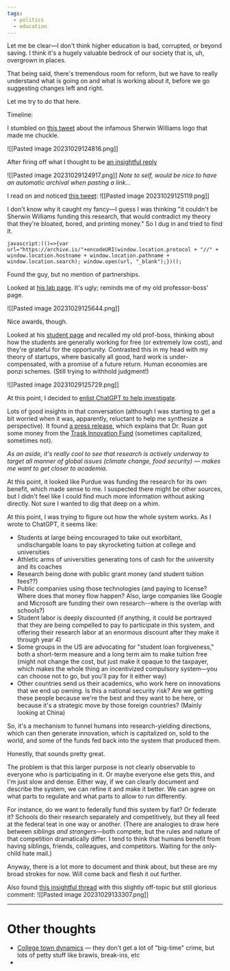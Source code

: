 ```yaml
---
tags:
  - politics
  - education
---
```

Let me be clear—I don't think higher education is bad, corrupted, or beyond saving. I think it's a hugely valuable bedrock of our society that is, uh, overgrown in places.

That being said, there's tremendous room for reform, but we have to really understand what is going on and what is working about it, before we go suggesting changes left and right.

Let me try to do that here.

Timeline:

I stumbled on [this tweet](https://twitter.com/eashankotha/status/1718477164285501657) about the infamous Sherwin Williams logo that made me chuckle.

![[Pasted image 20231029124816.png]]

After firing off what I thought to be [an insightful reply](https://twitter.com/JoshuaHutt/status/1718703617455403113)

![[Pasted image 20231029124917.png]]
*Note to self, would be nice to have an automatic archival when pasting a link...*

I read on and noticed [this tweet](https://archive.ph/cLaCz):
![[Pasted image 20231029125119.png]]

I don't know why it caught my fancy—I guess I was thinking "it couldn't be Sherwin Williams funding this research, that would contradict my theory that they're bloated, bored, and printing money." So I dug in and tried to find it.

```
javascript:(()=>{var url="https://archive.is/"+encodeURI(window.location.protocol + "//" + window.location.hostname + window.location.pathname + window.location.search); window.open(url, "_blank");})();
```

Found the guy, but no mention of partnerships.

Looked at [his lab page](https://archive.ph/uVCGl). It's ugly; reminds me of my old professor-boss' page.

![[Pasted image 20231029125644.png]]

Nice awards, though.

Looked at his [student page](https://archive.ph/CFsDb) and recalled my old prof-boss, thinking about how the students are generally working for free (or extremely low cost), and they're grateful for the opportunity. Contrasted this in my head with my theory of startups, where basically all good, hard work is under-compensated, with a promise of a future return. Human economies are ponzi schemes. (Still trying to withhold judgment!)

![[Pasted image 20231029125729.png]]

At this point, I decided to [enlist ChatGPT to help investigate](https://archive.ph/YR4V6).

Lots of good insights in that conversation (although I was starting to get a bit worried when it was, apparently, reluctant to help me synthesize a perspective). It found [a press release](https://archive.ph/sOxbR), which explains that Dr. Ruan got some money from the [Trask Innovation Fund](https://archive.ph/fWk2Z) (sometimes capitalized, sometimes not).

*As an aside, it's really cool to see that research is actively underway to target all manner of global issues (climate change, food security) — makes me want to get closer to academia.*

At this point, it looked like Purdue was funding the research for its own benefit, which made sense to me. I suspected there might be other sources, but I didn't feel like I could find much more information without asking directly. Not sure I wanted to dig that deep on a whim.

At this point, I was trying to figure out how the whole system works. As I wrote to ChatGPT, it seems like:
- Students at large being encouraged to take out exorbitant, undischargable loans to pay skyrocketing tuition at college and universities
- Athletic arms of universities generating tons of cash for the university and its coaches
- Research being done with public grant money (and student tuition fees??)
- Public companies using those technologies (and paying to license? Where does that money flow happen? Also, large companies like Google and Microsoft are funding their own research--where is the overlap with schools?)
- Student labor is deeply discounted (if anything, it could be portrayed that they are being compelled to pay to participate in this system, and offering their research labor at an enormous discount after they make it through year 4)
- Some groups in the US are advocating for "student loan forgiveness," both a short-term measure and a long term aim to make tuition free (might not change the cost, but just make it opaque to the taxpayer, which makes the whole thing an incentivized compulsory system—you can choose not to go, but you'll pay for it either way)
- Other countries send us their academics, who work here on innovations that we end up owning. Is this a national security risk? Are we getting these people because we're the best and they want to be here, or because it's a strategic move by those foreign countries? (Mainly looking at China)

So, it's a mechanism to funnel humans into research-yielding directions, which can then generate innovation, which is capitalized on, sold to the world, and some of the funds fed back into the system that produced them.

Honestly, that sounds pretty great.

The problem is that this larger purpose is not clearly observable to everyone who is participating in it. Or maybe everyone else gets this, and I'm just slow and dense. Either way, if we can clearly document and describe the system, we can refine it and make it better. We can agree on what parts to regulate and what parts to allow to run differently.

For instance, do we want to federally fund this system by fiat? Or federate it? Schools do their research separately and competitively, but they all feed at the federal teat in one way or another. (There are analogies to draw here between *siblings and strangers*—both compete, but the rules and nature of that competition dramatically differ. I tend to think that humans benefit from having siblings, friends, colleagues, and competitors. Waiting for the only-child hate mail.)

Anyway, there is a lot more to document and think about, but these are my broad strokes for now. Will come back and flesh it out further.

Also found [this insightful thread](https://archive.ph/q94uB) with this slightly off-topic but still glorious comment:
![[Pasted image 20231029133307.png]]

---

# Other thoughts
- [College town dynamics](https://youtu.be/3Nq3ye-QCyM?si=T2oVGZS01M9Q5TfL&t=79) — they don't get a lot of "big-time" crime, but lots of petty stuff like brawls, break-ins, etc
- 